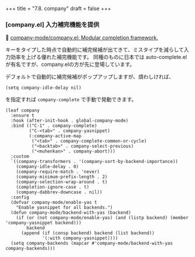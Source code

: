 +++
title = "7.8. company"
draft = false
+++
### [company.el] 入力補完機能を提供
🔗 [company-mode/company.el: Modular completion framework.](https://github.com/company-mode/company-mode/blob/master/company.el) 

キーをタイプした時点で自動的に補完候補が出てきて、ミスタイプを減らして入力効率を上げる優れた補完機能です。
同種のものに日本では auto-complete.el が有名ですが、company.elの方が先に登場しています。

デフォルトで自動的に補完候補がポップアップしますが、煩わしければ、
```elisp
(setq company-idle-delay nil)
```
を指定すれば `company-complete` で手動で発動できます。 

```elisp
(leaf company
  :ensure t
  :hook (after-init-hook . global-company-mode)
  :bind (("C-1" . company-complete)
		 ("C-<tab>" . company-yasnippet)
		 (:company-active-map
		  ("<tab>" . company-complete-common-or-cycle)
		  ("<backtab>" . company-select-previous)
		  ("<muhenkan>" . company-abort)))
  :custom
  `((company-transformers . '(company-sort-by-backend-importance))
	(company-idle-delay . 0)
	(company-require-match . 'never)
	(company-minimum-prefix-length . 2)
	(company-selection-wrap-around . t)
	(completion-ignore-case . t)
	(company-dabbrev-downcase . nil))
  :config
  (defvar company-mode/enable-yas t
	"Enable yasnippet for all backends.")
  (defun company-mode/backend-with-yas (backend)
	(if (or (not company-mode/enable-yas) (and (listp backend) (member 'company-yasnippet backend)))
		backend
	  (append (if (consp backend) backend (list backend))
			  '(:with company-yasnippet))))
  (setq company-backends (mapcar #'company-mode/backend-with-yas company-backends)))
```


